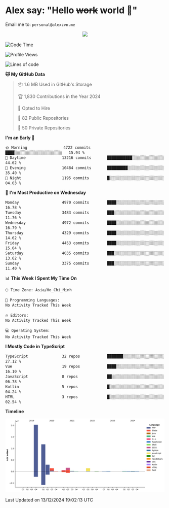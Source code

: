 # Alex say: "Hello ~~work~~ world 🐾"
Email me to: `personal@alexzvn.me`


<p align=center>
  <a href="https://skillicons.dev">
    <img src="https://skillicons.dev/icons?i=ts,js,php,nodejs,bun,vue,nuxt,react,svelte,tauri,laravel,rust,mongodb,docker,electron,redis,rabbitmq,tailwind,git,cloudflare,elysia,mysql,nginx,rollupjs,sentry,ubuntu,yarn,html,css,vite" />
  </a>
</p>

<!--START_SECTION:waka-->
![Code Time](http://img.shields.io/badge/Code%20Time-1%2C066%20hrs%2055%20mins-blue)

![Profile Views](http://img.shields.io/badge/Profile%20Views-2-blue)

![Lines of code](https://img.shields.io/badge/From%20Hello%20World%20I%27ve%20Written-40.8%20million%20lines%20of%20code-blue)

**🐱 My GitHub Data** 

> 📦 1.6 MB Used in GitHub's Storage 
 > 
> 🏆 1,830 Contributions in the Year 2024
 > 
> 💼 Opted to Hire
 > 
> 📜 82 Public Repositories 
 > 
> 🔑 50 Private Repositories 
 > 
**I'm an Early 🐤** 

```text
🌞 Morning                4722 commits        ████░░░░░░░░░░░░░░░░░░░░░   15.94 % 
🌆 Daytime                13216 commits       ███████████░░░░░░░░░░░░░░   44.62 % 
🌃 Evening                10484 commits       █████████░░░░░░░░░░░░░░░░   35.40 % 
🌙 Night                  1195 commits        █░░░░░░░░░░░░░░░░░░░░░░░░   04.03 % 
```
📅 **I'm Most Productive on Wednesday** 

```text
Monday                   4970 commits        ████░░░░░░░░░░░░░░░░░░░░░   16.78 % 
Tuesday                  3483 commits        ███░░░░░░░░░░░░░░░░░░░░░░   11.76 % 
Wednesday                4972 commits        ████░░░░░░░░░░░░░░░░░░░░░   16.79 % 
Thursday                 4329 commits        ████░░░░░░░░░░░░░░░░░░░░░   14.62 % 
Friday                   4453 commits        ████░░░░░░░░░░░░░░░░░░░░░   15.04 % 
Saturday                 4035 commits        ███░░░░░░░░░░░░░░░░░░░░░░   13.62 % 
Sunday                   3375 commits        ███░░░░░░░░░░░░░░░░░░░░░░   11.40 % 
```


📊 **This Week I Spent My Time On** 

```text
🕑︎ Time Zone: Asia/Ho_Chi_Minh

💬 Programming Languages: 
No Activity Tracked This Week

🔥 Editors: 
No Activity Tracked This Week

💻 Operating System: 
No Activity Tracked This Week
```

**I Mostly Code in TypeScript** 

```text
TypeScript               32 repos            ███████░░░░░░░░░░░░░░░░░░   27.12 % 
Vue                      19 repos            ████░░░░░░░░░░░░░░░░░░░░░   16.10 % 
JavaScript               8 repos             ██░░░░░░░░░░░░░░░░░░░░░░░   06.78 % 
Kotlin                   5 repos             █░░░░░░░░░░░░░░░░░░░░░░░░   04.24 % 
HTML                     3 repos             █░░░░░░░░░░░░░░░░░░░░░░░░   02.54 % 
```



**Timeline**

![Lines of Code chart](https://raw.githubusercontent.com/alexzvn/alexzvn/main/assets/bar_graph.png)


 Last Updated on 13/12/2024 19:02:13 UTC
<!--END_SECTION:waka-->
